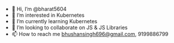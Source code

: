 - 👋 Hi, I’m @bharat5604
- 👀 I’m interested in Kubernetes
- 🌱 I’m currently learning Kubernetes 
- 💞️ I’m looking to collaborate on JS & JS Libraries
- 📫 How to reach me bhushansingh696@gmail.com, 9199886799

<!---
bharat5604/bharat5604 is a ✨ special ✨ repository because its `README.md` (this file) appears on your GitHub profile.
You can click the Preview link to take a look at your changes.
--->
